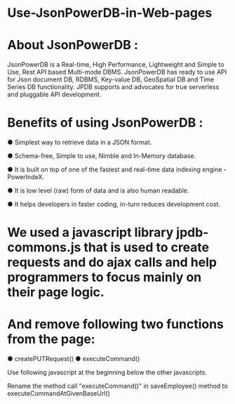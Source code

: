 # Use-JsonPowerDB-in-Web-pages

# About JsonPowerDB :
JsonPowerDB is a Real-time, High Performance, Lightweight and Simple to Use, Rest API based Multi-mode DBMS. JsonPowerDB has ready to use API for Json document DB, RDBMS, Key-value DB, GeoSpatial DB and Time Series DB functionality. JPDB supports and advocates for true serverless and pluggable API development.

# Benefits of using JsonPowerDB :
● Simplest way to retrieve data in a JSON format.

● Schema-free, Simple to use, Nimble and In-Memory database.

● It is built on top of one of the fastest and real-time data indexing engine - PowerIndeX.

● It is low level (raw) form of data and is also human readable.

● It helps developers in faster coding, in-turn reduces development cost.


# We used a javascript library jpdb-commons.js that is used to create requests and do ajax calls and help programmers to focus mainly on their page logic.

# And remove following two functions from the page: 
● createPUTRequest()
● executeCommand()

Use following javascript at the beginning below the other javascripts.
<script src="http://login2explore.com/jpdb/resources/js/0.0.3/jpdb-commons.js"></script>

Rename the method call "executeCommand()" in saveEmployee() method to executeCommandAtGivenBaseUrl()

